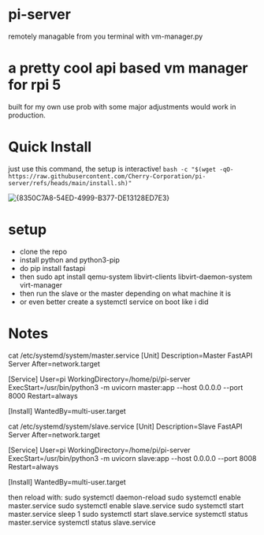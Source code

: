 # pi-server
remotely managable from you terminal with vm-manager.py
# a pretty cool api based vm manager for rpi 5 

built for my own use prob with some major adjustments would work in production.


# Quick Install
just use this command, the setup is interactive!
`bash -c "$(wget -qO- https://raw.githubusercontent.com/Cherry-Corporation/pi-server/refs/heads/main/install.sh)"`

![{8350C7A8-54ED-4999-B377-DE13128ED7E3}](https://github.com/user-attachments/assets/6e1cc639-562f-47d5-bf88-a8cdcdeb668a)

# setup 
- clone the repo
- install python and python3-pip
- do pip install fastapi
- then sudo apt install qemu-system libvirt-clients libvirt-daemon-system virt-manager
- then run the slave or the master depending on what machine it is
- or even better create a systemctl service on boot like i did

# Notes
cat /etc/systemd/system/master.service
[Unit]
Description=Master FastAPI Server
After=network.target

[Service]
User=pi
WorkingDirectory=/home/pi/pi-server
ExecStart=/usr/bin/python3 -m uvicorn master:app --host 0.0.0.0 --port 8000
Restart=always

[Install]
WantedBy=multi-user.target

cat /etc/systemd/system/slave.service
[Unit]
Description=Slave FastAPI Server
After=network.target

[Service]
User=pi
WorkingDirectory=/home/pi/pi-server
ExecStart=/usr/bin/python3 -m uvicorn slave:app --host 0.0.0.0 --port 8008
Restart=always

[Install]
WantedBy=multi-user.target

then reload with: 
sudo systemctl daemon-reload
sudo systemctl enable master.service
sudo systemctl enable slave.service
sudo systemctl start master.service
sleep 1
sudo systemctl start slave.service
systemctl status master.service
systemctl status slave.service
